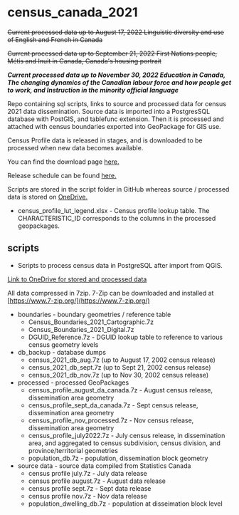 
# census_canada_2021
~~Current processed data up to August 17, 2022 Linguistic diversity and use of English and French in Canada~~

~~Current processed data up to September 21, 2022 First Nations people, Métis and Inuit in Canada, Canada's housing portrait~~

***Current processed data up to November 30, 2022 Education in Canada, The changing dynamics of the Canadian labour force and how people get to work, and Instruction in the minority official language***

Repo containing sql scripts, links to source and processed data for census 2021 data dissemination. Source data is imported into a PostgresSQL database with PostGIS, and tablefunc extension. Then it is processed and attached with census boundaries exported into GeoPackage for GIS use.

Census Profile data is released in stages, and is downloaded to be processed when new data becomes available.

You can find the download page [here.](https://www12.statcan.gc.ca/census-recensement/2021/dp-pd/prof/details/download-telecharger.cfm?Lang=E)

Release schedule can be found [here.](https://www12.statcan.gc.ca/census-recensement/2021/ref/prodserv/release-diffusion-eng.cfm)

Scripts are stored in the script folder in GitHub whereas source / processed data is stored on [OneDrive.](https://1drv.ms/u/s!ArfoJn5WUSjQgsZgK3uSHRasQDDQSA?e=N5YxBW)

- census_profile_lut_legend.xlsx  - Census profile lookup table. The CHARACTERISTIC_ID corresponds to the columns in the processed geopackages. 


## scripts
- Scripts to process census data in PostgreSQL after import from QGIS.

[Link to OneDrive for stored and processed data](https://1drv.ms/u/s!ArfoJn5WUSjQgsZgK3uSHRasQDDQSA?e=N5YxBW)

All data compressed in 7zip. 7-Zip can be downloaded and installed at [https://www.7-zip.org/](https://www.7-zip.org/)

- boundaries - boundary geometries / reference table
	- Census_Boundaries_2021_Cartographic.7z
	- Census_Boundaries_2021_Digital.7z
	- DGUID_Reference.7z - DGUID lookup table to reference to various census geometry levels
 - db_backup - database dumps
	- census_2021_db_aug.7z (up to August 17, 2002 census release)
	- census_2021_db_sept.7z (up to Sept 21, 2002 census release)
	- census_2021_db_nov.7z (up to Nov 30, 2002 census release)
 - processed - processed GeoPackages
 	- census_profile_august_da_canada.7z - August census release, dissemination area geometry
	- census_profile_sept_da_canada.7z - Sept census release, dissemination area geometry
	- census_profile_nov_processed.7z - Nov census release, dissemination area geometry
	- census_profile_july2022.7z - July census release, in dissemination area, and aggregated to census subdivision, census division, and province/territorial geometries
	- population_db.7z - population, dissemination block geometry
- source data - source data compiled from Statistics Canada
	- census profile july.7z - July data release
	- census profile august.7z - August data release
	- census profile sept.7z - Sept data release
	- census profile nov.7z - Nov data release
	- population_dwelling_db.7z - population at disseimation block level
